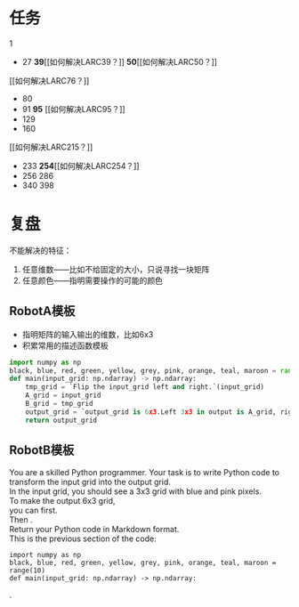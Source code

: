 # 任务
1
- 27
**39**[[如何解决LARC39？]]
**50**[[如何解决LARC50？]]
<!--76-->[[如何解决LARC76？]]
- 80
- 91
**95** [[如何解决LARC95？]]
- 129
- 160
<!--215-->[[如何解决LARC215？]]
- 233
**254**[[如何解决LARC254？]]
- 256
286
- 340
398

# 复盘

不能解决的特征：
1. 任意维数——比如不给固定的大小，只说寻找一块矩阵
2. 任意颜色——指明需要操作的可能的颜色

## RobotA模板

-   指明矩阵的输入输出的维数，比如6x3
-   积累常用的描述函数模板

```python
import numpy as np
black, blue, red, green, yellow, grey, pink, orange, teal, maroon = range(10)
def main(input_grid: np.ndarray) -> np.ndarray:
	tmp_grid = `Flip the input_grid left and right.`(input_grid)
	A_grid = input_grid
	B_grid = tmp_grid
	output_grid = `output_grid is 6x3.Left 3x3 in output is A_grid, right 3x3 in output is B_grid. `(A_grid, B_grid)
	return output_grid
```

## RobotB模板

You are a skilled Python programmer. Your task is to write Python code to transform the input grid into the output grid.  
In the input grid, you should see a 3x3 grid with blue and pink pixels.  
To make the output 6x3 grid,  
you can first.  
Then .  
Return your Python code in Markdown format.  
This is the previous section of the code:

```
import numpy as np
black, blue, red, green, yellow, grey, pink, orange, teal, maroon = range(10)
def main(input_grid: np.ndarray) -> np.ndarray:
```
.